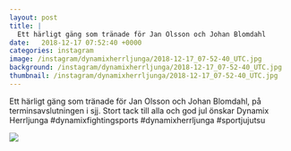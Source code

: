 ```yaml
---
layout: post
title: |
  Ett härligt gäng som tränade för Jan Olsson och Johan Blomdahl
date:   2018-12-17 07:52:40 +0000
categories: instagram
image: /instagram/dynamixherrljunga/2018-12-17_07-52-40_UTC.jpg
background: /instagram/dynamixherrljunga/2018-12-17_07-52-40_UTC.jpg
thumbnail: /instagram/dynamixherrljunga/2018-12-17_07-52-40_UTC.jpg
---
```

Ett härligt gäng som tränade för Jan Olsson och Johan Blomdahl, på terminsavslutningen i sjj. Stort tack till alla och god jul önskar Dynamix Herrljunga #dynamixfightingsports #dynamixherrljunga #sportjujutsu



<img src='/www-dynamix-herrljunga/instagram/dynamixherrljunga/2018-12-17_07-52-40_UTC.jpg' class='img-fluid' />
